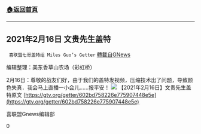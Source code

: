 ###  [:house:返回首頁](https://github.com/ourhimalayas/txt)
---

## 2021年2月16日 文贵先生盖特
` 喜联盟七哥盖特组 Miles Guo’s Getter` [轉載自GNews](https://gnews.org/zh-hans/910944/)

编辑整理：美东香草山农场（彩虹桥）

2月16日：尊敬的战友们好，由于我们的盖特发视频，压缩技术出了问题，导致颜色失真．我会马上直播一小会儿……报平安！
![]()![](https://gnews.org/wp-content/uploads/2021/02/photo_2021-02-15_19-26-05.jpg)
【2021年2月16日】文贵先生盖特原文 [https://gtv.org/getter/602bd758226e775907448e5e](https://gtv.org/getter/602bd758226e775907448e5e)

喜联盟Gnews编辑部

0
